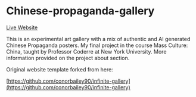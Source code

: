 # Chinese-propaganda-gallery

[Live Website](https://chinese-propaganda-gallery.netlify.app/)

This is an experimental art gallery with a mix of authentic and AI generated Chinese Propaganda posters. My final project in the course Mass Culture: China, taught by Professor Coderre at New York University. More information provided on the project about section. 

Original website template forked from here: 

[https://github.com/conorbailey90/infinite-gallery](https://github.com/conorbailey90/infinite-gallery)
